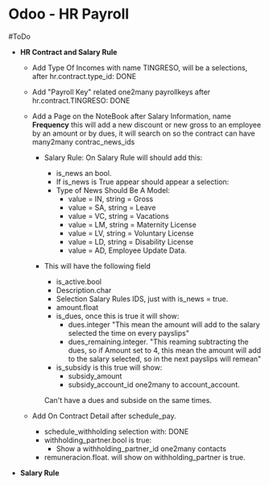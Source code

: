 Odoo - HR Payroll
=================
#ToDo
- **HR Contract and Salary Rule**
   -  Add Type Of Incomes with name TINGRESO, will be a selections, after hr.contract.type_id:
      DONE
        
   - Add "Payroll Key" related one2many payrollkeys after hr.contract.TINGRESO: 
      DONE

   - Add a Page on the NoteBook after Salary Information, name **Frequency** this will add a new discount or new gross to an employee by an amount or by dues, it will search on so the contract can have many2many contrac_news_ids 
        - Salary Rule: On Salary Rule will should add this:
           - is_news an bool.
           - If is_news is True appear should appear a selection:
            - Type of News Should Be A Model:
                - value = IN, string = Gross
                - value = SA, string = Leave
                - value = VC, string = Vacations
                - value = LM, string = Maternity License
                - value = LV, string = Voluntary License
                - value = LD, string = Disability License 
                - value = AD, Employee Update Data.
        - This will have the following field
            - is_active.bool
            - Description.char
            - Selection Salary Rules IDS, just with is_news = true.
            - amount.float
            - is_dues, once this is true it will show:
                - dues.integer 
                "This mean the amount will add to the salary selected the time on every payslips"
                - dues_remaining.integer. 
                "This reaming subtracting the dues, so if Amount set to 4, this mean the amount will add to the salary selected, so in the next payslips will remean"         
            - is_subsidy is this true will show:
               - subsidy_amount
               -  subsidy_account_id one2many to account_account.
               
             Can't have a dues and subside on the same times.
    - Add On Contract Detail after schedule_pay.
        - schedule_withholding selection with:
          DONE
        - withholding_partner.bool is true:
            - Show a withholding_partner_id one2many contacts
        - remuneracion.float. will show on withholding_partner is true.

- **Salary Rule**
           